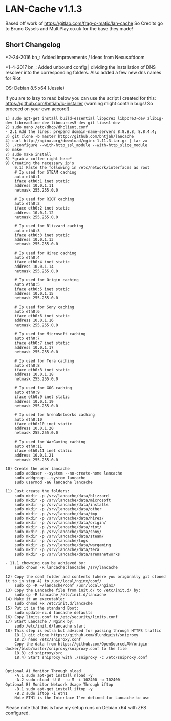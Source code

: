 LAN-Cache v1.1.3
==============

Based off work of https://gitlab.com/frag-o-matic/lan-cache
So Credits go to Bruno Gysels and MultiPlay.co.uk for the base they made!

## Short Changelog
*2-24-2016 bn_: Added improvements / Ideas from Nexusofdoom

*1-4-2017 bn_: Added unbound config | dividing the installation of DNS resolver into the corresponding folders. Also added a few new dns names for Riot

OS: Debian 8.5 x64 (Jessie)

If you are to lazy to read below you can use the script I created for this: https://github.com/bntjah/lc-installer (warning might contain bugs! So proceed on your own accord!)

	1) sudo apt-get install build-essential libpcre3 libpcre3-dev zlib1g-dev libreadline-dev libncurses5-dev git libssl-dev
	2) sudo nano /etc/dhcp/dhclient.conf
	- 2.1 Add the lines: prepend domain-name-servers 8.8.8.8, 8.8.4.4;
	3) git clone -b master http://github.com/bntjah/lancache
	4) curl http://nginx.org/download/nginx-1.11.3.tar.gz | tar zx
	5) ./configure --with-http_ssl_module --with-http_slice_module
	6) make
	7) sudo make install
	8) *grab a coffee right here*
	9) Creating the necessary ip's
		9.1) Paste the following in /etc/network/interfaces as root
		# Ip used for STEAM caching
		auto eth0:1
		iface eth0:1 inet static
		address 10.0.1.11
		netmask 255.255.0.0
		
		# Ip used for RIOT caching
		auto eth0:2
		iface eth0:2 inet static
		address 10.0.1.12
		netmask 255.255.0.0
		
		# Ip used for Blizzard caching
		auto eth0:3
		iface eth0:3 inet static
		address 10.0.1.13
		netmask 255.255.0.0
		
		# Ip used for Hirez caching
		auto eth0:4
		iface eth0:4 inet static
		address 10.0.1.14
		netmask 255.255.0.0

		# Ip used for Origin caching	
		auto eth0:5
		iface eth0:5 inet static
		address 10.0.1.15
		netmask 255.255.0.0
		
		# Ip used for Sony caching
		auto eth0:6
		iface eth0:6 inet static
		address 10.0.1.16
		netmask 255.255.0.0
		
		# Ip used for Microsoft caching
		auto eth0:7
		iface eth0:7 inet static
		address 10.0.1.17
		netmask 255.255.0.0
		
		# Ip used for Tera caching
		auto eth0:8
		iface eth0:8 inet static
		address 10.0.1.18
		netmask 255.255.0.0

		# Ip used for GOG caching
		auto eth0:9
		iface eth0:9 inet static
		address 10.0.1.19
		netmask 255.255.0.0

		# Ip used for ArenaNetworks caching
		auto eth0:10
		iface eth0:10 inet static
		address 10.0.1.20
		netmask 255.255.0.0

		# Ip used for WarGaming caching
		auto eth0:11
		iface eth0:11 inet static
		address 10.0.1.21
		netmask 255.255.0.0

	10) Create the user lancache
		sudo adduser --system --no-create-home lancache
		sudo addgroup --system lancache
		sudo usermod -aG lancache lancache
	
	11) Just create the folders:
		sudo mkdir -p /srv/lancache/data/blizzard
		sudo mkdir -p /srv/lancache/data/microsoft
		sudo mkdir -p /srv/lancache/data/installs
		sudo mkdir -p /srv/lancache/data/other
		sudo mkdir -p /srv/lancache/data/tmp
		sudo mkdir -p /srv/lancache/data/hirez/
		sudo mkdir -p /srv/lancache/data/origin/
		sudo mkdir -p /srv/lancache/data/riot/
		sudo mkdir -p /srv/lancache/data/sony/
		sudo mkdir -p /srv/lancache/data/steam/
		sudo mkdir -p /srv/lancache/logs
		sudo mkdir -p /srv/lancache/data/wargaming
		sudo mkdir -p /srv/lancache/data/tera
		sudo mkdir -p /srv/lancache/data/arenanetworks
		
	- 11.1 chowning can be achieved by: 
		sudo chown -R lancache:lancache /srv/lancache

	12) Copy the conf folder and contents (where you originally git cloned it to in step 4) to /usr/local/nginx/conf/
		sudo cp -R ~/lancache/conf /usr/local/nginx/
	13) Copy the Lancache file from init.d/ to /etc/init.d/ by:
		sudo cp -R lancache /etc/init.d/lancache
	14) Make it an executable:
		sudo chmod +x /etc/init.d/lancache
	15) Put it in the standard Boot:
		sudo update-rc.d lancache defaults
	16) Copy limits.conf to /etc/security/limits.conf 
	17) Start Lancache / Nginx by:
		sudo /etc/init.d/lancache start
	18) This step is extra but adviced for passing through HTTPS traffic
		18.1) git clone https://github.com/dlundquist/sniproxy
		18.2) nano /etc/sniproxy.conf
		Copy the data from https://github.com/OpenSourceLAN/origin-docker/blob/master/sniproxy/sniproxy.conf to the file
		18.3) cd sniproxy/src
		18.4) Start sniproxy with ./sniproxy -c /etc/sniproxy.conf
		

	Optional A) Monitor Through nload
		-A.1 sudo apt-get install nload -y
		-A.2 sudo nload -U G - u M -i 102400 -o 102400
	Optional B) Monitor Network Usage Through iftop
		-B.1 sudo apt-get install iftop -y
		-B.2 sudo iftop -i eth1
		Note ETH1 is the Interface I've defined for Lancache to use
		
Please note that this is how my setup runs on Debian x64 with ZFS configured.
